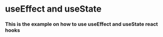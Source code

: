 # useEffect and useState 

### This is the example on how to use useEffect and useState react hooks
